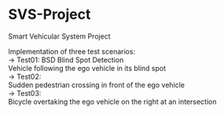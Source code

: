 # SVS-Project
Smart Vehicular System Project

Implementation of three test scenarios:  
-> Test01: BSD Blind Spot Detection  
  Vehicle following the ego vehicle in its blind spot  
-> Test02:  
  Sudden pedestrian crossing in front of the ego vehicle  
-> Test03:  
  Bicycle overtaking the ego vehicle on the right at an intersection  
